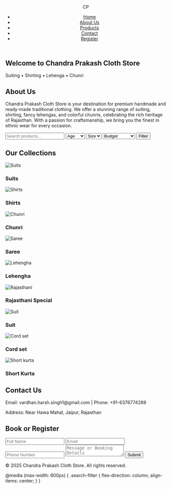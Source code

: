 <!DOCTYPE html>
<html lang="en">
<head>
    <meta charset="UTF-8">
    <title>Chandra Prakash Cloth Store</title>
    <link rel="stylesheet" href="cp.css">
    <link href="https://fonts.googleapis.com/css2?family=Tangerine&family=Lato&display=swap" rel="stylesheet">
</head>
<body>

<header>
    <div class="logo">CP</div>
    <nav>
        <ul>
            <li><a href="#home">Home</a></li>
            <li><a href="#about">About Us</a></li>
            <li><a href="#products">Products</a></li>
            <li><a href="#contact">Contact</a></li>
            <li><a href="#register">Register</a></li>
        </ul>
    </nav>
</header>

<section id="home" class="hero">
    <h1>Welcome to Chandra Prakash Cloth Store</h1>
    <p>Suiting • Shirting • Lehenga • Chunri</p>
</section>

<section id="about" class="about">
    <h2>About Us</h2>
    <p>Chandra Prakash Cloth Store is your destination for premium handmade and ready-made traditional clothing. We offer a stunning range of suiting, shirting, fancy lehengas, and colorful chunris, celebrating the rich heritage of Rajasthan. With a passion for craftsmanship, we bring you the finest in ethnic wear for every occasion.</p>
</section>

<section class="search-filter">
    <input type="text" placeholder="Search products..." id="search">
    <select id="age">
        <option value="">Age</option>
        <option>Kids</option>
        <option>Teens</option>
        <option>Adults</option>
    </select>
    <select id="size">
        <option value="">Size</option>
        <option>S</option>
        <option>M</option>
        <option>L</option>
        <option>XL</option>
    </select>
    <select id="price">
        <option value="">Budget</option>
        <option>Under ₹500</option>
        <option>₹500-₹1000</option>
        <option>Above ₹1000</option>
    </select>
    <button>Filter</button>
</section>

<section id="products" class="products">
    <h2>Our Collections</h2>
    <div class="product-grid">
        <div class="product-card">
            <img src="https://raw.githubusercontent.com/harshvardhan1-pro/..../main/Screenshot%202025-05-07%20122731.png" alt="Suits">
            <h3>Suits</h3>
 </div>
        <div class="product-card">
            <img src="https://raw.githubusercontent.com/..../main/Screenshot%202025-05-07%20140403.png" alt="Shirts">
            <h3>Shirts</h3>
 </div>
        <div class="product-card">
            <img src="https://raw.githubusercontent.com/harshvardhan1-pro/..../main/Screenshot%202025-05-07%20144324.png" alt="Chunri">
            <h3>Chunri</h3>
 </div>
        <div class="product-card">
            <img src="https://raw.githubusercontent.com/harshvardhan1-pro/..../main/Screenshot%202025-05-07%20150017.png" alt="Saree">
            <h3>Saree</h3>

  </div>
        <div class="product-card">
            <img src="https://raw.githubusercontent.com/harshvardhan1-pro/..../main/Screenshot%202025-05-07%20145558.png" alt="Lehengha">
            <h3>Lehengha</h3>
               
 </div>
        <div class="product-card">
            <img src="https://raw.githubusercontent.com/harshvardhan1-pro/..../main/Screenshot%202025-05-07%20122609.png" alt="Rajasthani">
            <h3>Rajasthani Special</h3>
       
 </div>
        <div class="product-card">
            <img src="https://raw.githubusercontent.com/harshvardhan1-pro/..../main/suittt.jpg" alt="Suit">
            <h3>Suit</h3>
      
</div>
        <div class="product-card">
            <img src="https://raw.githubusercontent.com/harshvardhan1-pro/..../main/ritika%20kurti%202.jpg" alt="Cord set">
            <h3>Cord set</h3>
 </div>
        <div class="product-card">
            <img src="https://raw.githubusercontent.com/harshvardhan1-pro/..../main/short%20kurta%202.jpg" alt="Short kurta">
             <h3>Short Kurta</h3>

</div>
        </div>
    </div>
</section>

<section id="contact" class="contact">
    <h2>Contact Us</h2>
    <p>Email: vardhan.harsh.singh1@gmail.com | Phone: +91-6376774289</p>
    <p>Address: Near Hawa Mahal, Jaipur, Rajasthan</p>
</section>

<section id="register" class="register">
    <h2>Book or Register</h2>
    <form>
        <input type="text" placeholder="Full Name" required>
        <input type="email" placeholder="Email" required>
        <input type="tel" placeholder="Phone Number" required>
        <textarea placeholder="Message or Booking Details" required></textarea>
        <button type="submit">Submit</button>
    </form>
</section>

<footer>
    <p>&copy; 2025 Chandra Prakash Cloth Store. All rights reserved.</p>
</footer>

<script>
    document.querySelectorAll('nav a').forEach(anchor => {
        anchor.addEventListener('click', function(e) {
            e.preventDefault();
            document.querySelector(this.getAttribute('href')).scrollIntoView({
                behavior: 'smooth'
            });
        });
    });
</script>

</body>
</html>

   
  


 

@media (max-width: 600px) {
    .search-filter {
        flex-direction: column;
        align-items: center;
    }
}
